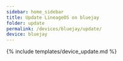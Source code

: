 ```yaml
---
sidebar: home_sidebar
title: Update LineageOS on bluejay
folder: update
permalink: /devices/bluejay/update/
device: bluejay
---
```

{% include templates/device_update.md %}
